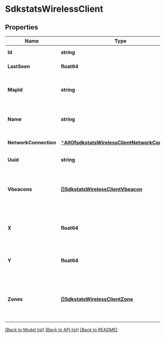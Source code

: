 # SdkstatsWirelessClient

## Properties
Name | Type | Description | Notes
------------ | ------------- | ------------- | -------------
**Id** | **string** |  | [default to null]
**LastSeen** | **float64** | last seen timestamp | [default to null]
**MapId** | **string** | map_id of the sdk client (if known), or null | [optional] [default to null]
**Name** | **string** | name of the sdk client (if provided) | [optional] [default to null]
**NetworkConnection** | [***AllOfsdkstatsWirelessClientNetworkConnection**](AllOfsdkstatsWirelessClientNetworkConnection.md) |  | [optional] [default to null]
**Uuid** | **string** | uuid of the sdk client | [default to null]
**Vbeacons** | [**[]SdkstatsWirelessClientVbeacon**](sdkstats_wireless_client_vbeacon.md) | list of beacon_id’s of the sdk client is in and since when (if known) | [optional] [default to null]
**X** | **float64** | x (in pixels) of user location on the map (if known) | [optional] [default to null]
**Y** | **float64** | y (in pixels) of user location on the map (if known) | [optional] [default to null]
**Zones** | [**[]SdkstatsWirelessClientZone**](sdkstats_wireless_client_zone.md) | list of zone_id’s of the sdk client is in and since when (if known) | [optional] [default to null]

[[Back to Model list]](../README.md#documentation-for-models) [[Back to API list]](../README.md#documentation-for-api-endpoints) [[Back to README]](../README.md)

